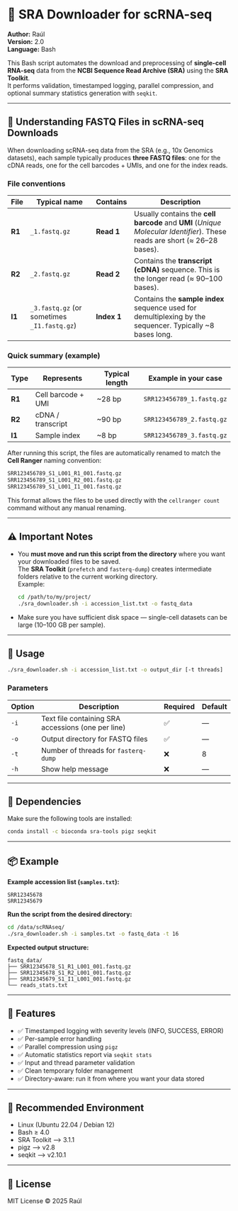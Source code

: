 # 🧬 SRA Downloader for scRNA-seq

**Author:** Raúl  
**Version:** 2.0  
**Language:** Bash  

This Bash script automates the download and preprocessing of **single-cell RNA-seq** data from the **NCBI Sequence Read Archive (SRA)** using the **SRA Toolkit**.  
It performs validation, timestamped logging, parallel compression, and optional summary statistics generation with `seqkit`.

---
## 📘 Understanding FASTQ Files in scRNA-seq Downloads

When downloading scRNA-seq data from the SRA (e.g., 10x Genomics datasets), each sample typically produces **three FASTQ files**: one for the cDNA reads, one for the cell barcodes + UMIs, and one for the index reads.

### File conventions

| File | Typical name | Contains | Description |
|------|----------------|-----------|--------------|
| **R1** | `_1.fastq.gz` | **Read 1** | Usually contains the **cell barcode** and **UMI** (*Unique Molecular Identifier*). These reads are short (≈ 26–28 bases). |
| **R2** | `_2.fastq.gz` | **Read 2** | Contains the **transcript (cDNA)** sequence. This is the longer read (≈ 90–100 bases). |
| **I1** | `_3.fastq.gz` (or sometimes `_I1.fastq.gz`) | **Index 1** | Contains the **sample index** sequence used for demultiplexing by the sequencer. Typically ~8 bases long. |

### Quick summary (example)

| Type | Represents | Typical length | Example in your case |
|------|-------------|----------------|----------------------|
| **R1** | Cell barcode + UMI | ~28 bp | `SRR123456789_1.fastq.gz` |
| **R2** | cDNA / transcript | ~90 bp | `SRR123456789_2.fastq.gz` |
| **I1** | Sample index | ~8 bp | `SRR123456789_3.fastq.gz` |

After running this script, the files are automatically renamed to match the **Cell Ranger** naming convention:

```bash
SRR123456789_S1_L001_R1_001.fastq.gz
SRR123456789_S1_L001_R2_001.fastq.gz
SRR123456789_S1_L001_I1_001.fastq.gz
```
This format allows the files to be used directly with the `cellranger count` command without any manual renaming.

---

## ⚠️ Important Notes

- You **must move and run this script from the directory** where you want your downloaded files to be saved.  
  The **SRA Toolkit** (`prefetch` and `fasterq-dump`) creates intermediate folders relative to the current working directory.  
  Example:

  ```bash
  cd /path/to/my/project/
  ./sra_downloader.sh -i accession_list.txt -o fastq_data
  ```

- Make sure you have sufficient disk space — single-cell datasets can be large (10–100 GB per sample).

---

## 🚀 Usage

```bash
./sra_downloader.sh -i accession_list.txt -o output_dir [-t threads]
```

### Parameters

| Option | Description | Required | Default |
|---------|--------------|-----------|----------|
| `-i` | Text file containing SRA accessions (one per line) | ✅ | — |
| `-o` | Output directory for FASTQ files | ✅ | — |
| `-t` | Number of threads for `fasterq-dump` | ❌ | 8 |
| `-h` | Show help message | ❌ | — |

---

## 🧩 Dependencies

Make sure the following tools are installed:

```bash
conda install -c bioconda sra-tools pigz seqkit
```

---

## 📦 Example

**Example accession list (`samples.txt`):**
```
SRR12345678
SRR12345679
```

**Run the script from the desired directory:**
```bash
cd /data/scRNAseq/
./sra_downloader.sh -i samples.txt -o fastq_data -t 16
```

**Expected output structure:**
```
fastq_data/
├── SRR12345678_S1_R1_L001_001.fastq.gz
├── SRR12345678_S1_R2_L001_001.fastq.gz
├── SRR12345679_S1_I1_L001_001.fastq.gz
└── reads_stats.txt
```

---

## 🧠 Features

- ✅ Timestamped logging with severity levels (INFO, SUCCESS, ERROR)
- ✅ Per-sample error handling
- ✅ Parallel compression using `pigz`
- ✅ Automatic statistics report via `seqkit stats`
- ✅ Input and thread parameter validation
- ✅ Clean temporary folder management
- ✅ Directory-aware: run it from where you want your data stored

---

## 🧪 Recommended Environment

- Linux (Ubuntu 22.04 / Debian 12)
- Bash ≥ 4.0
- SRA Toolkit --> 3.1.1
- pigz --> v2.8
- seqkit --> v2.10.1

---

## 📜 License

MIT License © 2025 Raúl
